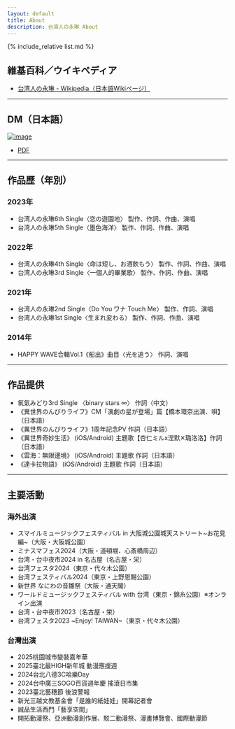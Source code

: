 ```yaml
---
layout: default
title: About
description: 台湾人の永琳 About
---
```


{% include_relative list.md %}

## 維基百科／ウイキペディア
- [台湾人の永琳 - Wikipedia（日本語Wikiページ）](https://ja.wikipedia.org/wiki/%E5%8F%B0%E6%B9%BE%E4%BA%BA%E3%81%AE%E6%B0%B8%E7%90%B3)

---
## DM（日本語）

[![image](https://drive.google.com/thumbnail?id=1cawvlcyFrPocQRPUsXoVCjWLK-4uQVXj&sz=w1000)](https://drive.google.com/file/d/1cawvlcyFrPocQRPUsXoVCjWLK-4uQVXj/view?usp=drivesdk)
- [PDF](https://drive.google.com/file/d/1ssnQf8r73fx58_tser6kSX0nY3Oc_qQb/view?usp=drivesdk)

---
## 作品歷（年別）
### 2023年
- 台湾人の永琳6th Single〈恋の遊園地〉 製作、作詞、作曲、演唱
- 台湾人の永琳5th Single〈墨色海洋〉 製作、作詞、作曲、演唱

### 2022年
- 台湾人の永琳4th Single〈命は短し、お酒飲もう〉 製作、作詞、作曲、演唱
- 台湾人の永琳3rd Single〈一個人的畢業歌〉 製作、作詞、作曲、演唱

### 2021年
- 台湾人の永琳2nd Single〈Do You ワナ Touch Me〉 製作、作詞、演唱
- 台湾人の永琳1st Single〈生まれ変わる〉 製作、作詞、作曲、演唱

### 2014年
- HAPPY WAVE合輯Vol.1《船出》曲目〈光を追う〉 作詞、演唱

---

## 作品提供
- 氧氣みどり3rd Single 〈binary stars ∞〉 作詞（中文）
- 《異世界のんびりライフ》CM「演劇の星が登場」篇【橋本環奈出演、唄】（日本語）
- 《異世界のんびりライフ》1周年記念PV 作詞（日本語）
- 《異世界奇妙生活》 (iOS/Android) 主題歌【杏仁ミルx涅默✕璐洛洛】作詞（日本語）
- 《雲海：無限邊境》 (iOS/Android) 主題歌 作詞（日本語）
- 《達卡拉物語》 (iOS/Android) 主題歌 作詞（日本語）


---

## 主要活動

### 海外出演
- スマイルミュージックフェスティバル in 大阪城公園城天ストリート~お花見編~（大阪・大阪城公園）
- ミナスマフェス2024（大阪・道頓堀、心斎橋周辺）
- 台湾・台中夜市2024 in 名古屋（名古屋・栄）
- 台湾フェスタ2024（東京・代々木公園）
- 台湾フェスティバル2024（東京・上野恩賜公園）
- 新世界 なにわの音雛祭（大阪・通天閣）
- ワールドミュージックフェスティバル with 台湾（東京・錦糸公園）※オンライン出演
- 台湾・台中夜市2023（名古屋・栄）
- 台湾フェスタ2023 ~Enjoy! TAIWAN~（東京・代々木公園）

### 台灣出演
- 2025桃園城市變裝嘉年華
- 2025臺北最HIGH新年城 動漫應援週
- 2024台北八德3C哈樂Day
- 2024台中廣三SOGO百貨週年慶 搖滾日市集
- 2023臺北藝穗節 後浪警報
- 新光三越文教基金會「是誰的紙娃娃」開幕記者會
- 誠品生活西門「藝享空間」
- 開拓動漫祭、亞洲動漫創作展、駁二動漫祭、漫畫博覽會、國際動漫節
